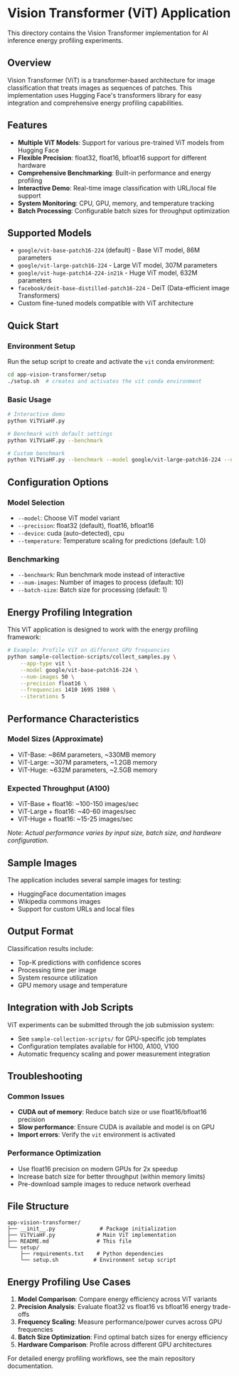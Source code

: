 # Vision Transformer (ViT) Application

This directory contains the Vision Transformer implementation for AI inference energy profiling experiments.

## Overview

Vision Transformer (ViT) is a transformer-based architecture for image classification that treats images as sequences of patches. This implementation uses Hugging Face's transformers library for easy integration and comprehensive energy profiling capabilities.

## Features

- **Multiple ViT Models**: Support for various pre-trained ViT models from Hugging Face
- **Flexible Precision**: float32, float16, bfloat16 support for different hardware
- **Comprehensive Benchmarking**: Built-in performance and energy profiling
- **Interactive Demo**: Real-time image classification with URL/local file support
- **System Monitoring**: CPU, GPU, memory, and temperature tracking
- **Batch Processing**: Configurable batch sizes for throughput optimization

## Supported Models

- `google/vit-base-patch16-224` (default) - Base ViT model, 86M parameters
- `google/vit-large-patch16-224` - Large ViT model, 307M parameters
- `google/vit-huge-patch14-224-in21k` - Huge ViT model, 632M parameters
- `facebook/deit-base-distilled-patch16-224` - DeiT (Data-efficient image Transformers)
- Custom fine-tuned models compatible with ViT architecture

## Quick Start

### Environment Setup
Run the setup script to create and activate the `vit` conda environment:

```bash
cd app-vision-transformer/setup
./setup.sh  # creates and activates the vit conda environment
```

### Basic Usage
```bash
# Interactive demo
python ViTViaHF.py

# Benchmark with default settings
python ViTViaHF.py --benchmark

# Custom benchmark
python ViTViaHF.py --benchmark --model google/vit-large-patch16-224 --num-images 20 --precision float16
```

## Configuration Options

### Model Selection
- `--model`: Choose ViT model variant
- `--precision`: float32 (default), float16, bfloat16
- `--device`: cuda (auto-detected), cpu
- `--temperature`: Temperature scaling for predictions (default: 1.0)

### Benchmarking
- `--benchmark`: Run benchmark mode instead of interactive
- `--num-images`: Number of images to process (default: 10)
- `--batch-size`: Batch size for processing (default: 1)

## Energy Profiling Integration

This ViT application is designed to work with the energy profiling framework:

```bash
# Example: Profile ViT on different GPU frequencies
python sample-collection-scripts/collect_samples.py \
    --app-type vit \
    --model google/vit-base-patch16-224 \
    --num-images 50 \
    --precision float16 \
    --frequencies 1410 1695 1980 \
    --iterations 5
```

## Performance Characteristics

### Model Sizes (Approximate)
- ViT-Base: ~86M parameters, ~330MB memory
- ViT-Large: ~307M parameters, ~1.2GB memory
- ViT-Huge: ~632M parameters, ~2.5GB memory

### Expected Throughput (A100)
- ViT-Base + float16: ~100-150 images/sec
- ViT-Large + float16: ~40-60 images/sec
- ViT-Huge + float16: ~15-25 images/sec

*Note: Actual performance varies by input size, batch size, and hardware configuration.*

## Sample Images

The application includes several sample images for testing:
- HuggingFace documentation images
- Wikipedia commons images
- Support for custom URLs and local files

## Output Format

Classification results include:
- Top-K predictions with confidence scores
- Processing time per image
- System resource utilization
- GPU memory usage and temperature

## Integration with Job Scripts

ViT experiments can be submitted through the job submission system:
- See `sample-collection-scripts/` for GPU-specific job templates
- Configuration templates available for H100, A100, V100
- Automatic frequency scaling and power measurement integration

## Troubleshooting

### Common Issues
- **CUDA out of memory**: Reduce batch size or use float16/bfloat16 precision
- **Slow performance**: Ensure CUDA is available and model is on GPU
- **Import errors**: Verify the `vit` environment is activated

### Performance Optimization
- Use float16 precision on modern GPUs for 2x speedup
- Increase batch size for better throughput (within memory limits)
- Pre-download sample images to reduce network overhead

## File Structure

```
app-vision-transformer/
├── __init__.py              # Package initialization
├── ViTViaHF.py             # Main ViT implementation
├── README.md               # This file
└── setup/
    ├── requirements.txt    # Python dependencies
    └── setup.sh           # Environment setup script
```

## Energy Profiling Use Cases

1. **Model Comparison**: Compare energy efficiency across ViT variants
2. **Precision Analysis**: Evaluate float32 vs float16 vs bfloat16 energy trade-offs
3. **Frequency Scaling**: Measure performance/power curves across GPU frequencies
4. **Batch Size Optimization**: Find optimal batch sizes for energy efficiency
5. **Hardware Comparison**: Profile across different GPU architectures

For detailed energy profiling workflows, see the main repository documentation.
